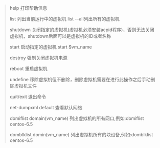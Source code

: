 > help 打印帮助信息
>
> list 列出当前运行中的虚拟机 list --all列出所有的虚拟机
>
> shutdown 关闭指定的虚拟机(虚拟机必须安装acpid程序)，否则无法关闭虚拟机，shutdown后面可以是虚拟机的ID或者名称
>
> start 启动指定的虚拟机 start $vm_name
>
> destroy 强制关闭虚拟机电源
>
> reboot 重启虚拟机
>
> undefine 移除虚拟机但不删除，删除虚拟机需要在进行此操作之后手动删除虚拟机文件
>
> quit/exit 退出命令
>
> net-dumpxml default 查看默认网络
>
> domiflist domain(vm_name) 列出虚拟机的所有网口,例如:domiflist centos-6.5
>
> domblklist domin(vm_name) 列出虚拟机所有的块设备,例如:domblklist centos-6.5
